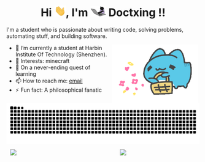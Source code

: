 <h1 align="Center">  Hi <img src="Hi.gif" width="30px">, I'm <img src="giphy.webp" width="40px"> Doctxing !! </h1>

I'm a student who is passionate about writing code, solving problems, automating stuff, and building software.

<div style="max-width: 500px; justify-content: center;">
  <img style="max-width: 100%;" width="45%" align="right" alt="capoo" src="capoo.gif" />
</div>



- 🔭 I’m currently a student at Harbin Institute Of Technology (Shenzhen).
- 💜 Interests: minecraft
- 🌱 On a never-ending quest of learning
- 📫 How to reach me: [email](mailto:dr-xing@outlook.com)
- ⚡️ Fun fact: A philosophical fanatic

<picture>
  <source media="(prefers-color-scheme: dark)" srcset="https://github.com/Doctxing/doctxing/blob/output/github-snake-dark.svg" />
  <source media="(prefers-color-scheme: light)" srcset="https://github.com/Doctxing/doctxing/blob/output/github-snake.svg" />
  <img alt="github-snake" src="https://github.com/Doctxing/doctxing/blob/output/github-snake.svg" />
</picture>

<div style="display: flex;">
  <div style="width: 55%;  padding: 10px; ">
    <picture>
      <source
        srcset="https://github-readme-stats.vercel.app/api?username=doctxing&show_icons=true&theme=github_dark"
        media="(prefers-color-scheme: dark)"
      />
      <source
        srcset="https://github-readme-stats.vercel.app/api?username=doctxing&show_icons=true"
        media="(prefers-color-scheme: light), (prefers-color-scheme: no-preference)"
      />
      <img src="https://github-readme-stats.vercel.app/api?username=Doctxing&show_icons=true" />
    </picture>
  </div>
  <div style="width:41% ;  padding: 10px;">
    <picture>
      <source
        srcset="https://github-readme-stats.vercel.app/api/top-langs/?username=doctxing&layout=compact&theme=github_dark"
        media="(prefers-color-scheme: dark)"
      />
      <source
        srcset="https://github-readme-stats.vercel.app/api/top-langs/?username=doctxing&layout=compact"
        media="(prefers-color-scheme: light), (prefers-color-scheme: no-preference)"
      />
      <img src="https://github-readme-stats.vercel.app/api/top-langs/?username=doctxing&layout=compact" />
    </picture>
  </div>
</div>